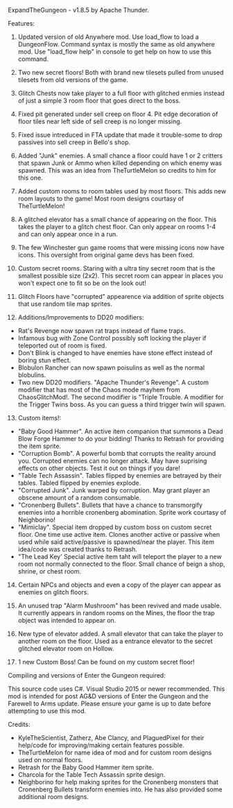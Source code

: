 ExpandTheGungeon - v1.8.5 by Apache Thunder.

Features:

1. Updated version of old Anywhere mod. Use load_flow to load a DungeonFlow. Command syntax is mostly the same as old anywhere mod. Use "load_flow help" in console to get help on how to use this command.

2. Two new secret floors! Both with brand new tilesets pulled from unused tilesets from old versions of the game.

3. Glitch Chests now take player to a full floor with glitched enmies instead of just a simple 3 room floor that goes direct to the boss.

4. Fixed pit generated under sell creep on floor 4. Pit edge decoration of floor tiles near left side of sell creep is no longer missing.

5. Fixed issue intreduced in FTA update that made it trouble-some to drop passives into sell creep in Bello's shop.

6. Added "Junk" enemies. A small chance a floor could have 1 or 2 critters that spawn Junk or Ammo when killed depending on which enemy was spawned. This was an idea from TheTurtleMelon so credits to him for this one.

7. Added custom rooms to room tables used by most floors. This adds new room layouts to the game! Most room designs courtasy of TheTurtleMelon!

8. A glitched elevator has a small chance of appearing on the floor. This takes the player to a glitch chest floor. Can only appear on rooms 1-4 and can only appear once in a run.

9. The few Winchester gun game rooms that were missing icons now have icons. This oversight from original game devs has been fixed.

10. Custom secret rooms. Staring with a ultra tiny secret room that is the smallest possible size (2x2). This secret room can appear in places you won't expect one to fit so be on the look out!

11. Glitch Floors have "corrupted" appearence via addition of sprite objects that use random tile map sprites.

12. Additions/Improvements to DD20 modifiers:

 * Rat's Revenge now spawn rat traps instead of flame traps. 
 * Infamous bug with Zone Control possibly soft locking the player if teleported out of room is fixed.
 * Don't Blink is changed to have enemies have stone effect instead of boring stun effect.
 * Blobulon Rancher can now spawn poisulins as well as the normal blobulins.
 * Two new DD20 modifiers. "Apache Thunder's Revenge". A custom modifier that has most of the Chaos mode mayhem from ChaosGlitchMod!. The second modifier is "Triple Trouble. A modifier for the Trigger Twins boss. As you can guess a third trigger twin will spawn.
 
13. Custom items!:
 * "Baby Good Hammer". An active item companion that summons a Dead Blow Forge Hammer to do your bidding! Thanks to Retrash for providing the item sprite.
 * "Corruption Bomb". A powerful bomb that corrupts the reality around you. Corrupted enemies can no longer attack. May have suprising effects on other objects. Test it out on things if you dare!
 * "Table Tech Assassin". Tables flipped by enemies are betrayed by their tables. Tabled flipped by enemies explode.
 * "Corrupted Junk". Junk warped by corruption. May grant player an obscene amount of a random consumable.
 * "Cronenberg Bullets". Bullets that have a chance to transmorgify enemies into a horrible cronenberg abomination. Sprite work courtasy of Neighborino!
 * "Mimiclay". Special item dropped by custom boss on custom secret floor. One time use active item. Clones another active or passive when used while said active/passive is spawned/near the player. This item idea/code was created thanks to Retrash.
 * "The Lead Key' Special active item taht will teleport the player to a new room not normally connected to the floor. Small chance of beign a shop, shrine, or chest room.
 
 
14. Certain NPCs and objects and even a copy of the player can appear as enemies on glitch floors.

15. An unused trap "Alarm Mushroom" has been revived and made usable. It currently appears in random rooms on the Mines, the floor the trap object was intended to appear on.

16. New type of elevator added. A small elevator that can take the player to another room on the floor. Used as a entrance elevator to the secret glitched elevator room on Hollow.

17. 1 new Custom Boss! Can be found on my custom secret floor!

Compiling and versions of Enter the Gungeon required:

This source code uses C#. Visual Studio 2015 or newer recommended.
This mod is intended for post AG&D versions of Enter the Gungeon and the Farewell to Arms update. Please ensure your game is up to date before attempting to use this mod.


Credits:

* KyleTheScientist, Zatherz, Abe Clancy, and PlaguedPixel for their help/code for improving/making certain features possible.
* TheTurtleMelon for name idea of mod and for custom room designs used on normal floors.
* Retrash for the Baby Good Hammer item sprite.
* Charcola for the Table Tech Assassin sprite design.
* Neighborino for help making sprites for the Cronenberg monsters that Cronenberg Bullets transform enemies into. He has also provided some additional room designs.
